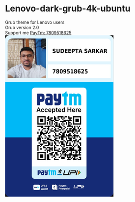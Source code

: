 # Lenovo-dark-grub-4k-ubuntu
<head>
<link rel="stylesheet" href="css/PayTm.css">
</head>
Grub theme for Lenovo users
<br>
Grub version 2.0
<br>
Support me 
<a href="https://paytm.me/v-2r8HG">PayTm: 7809518625</a>
<br>
<img src="images/Paytm Scanner.jpeg" align="center" width=70% height=70%>